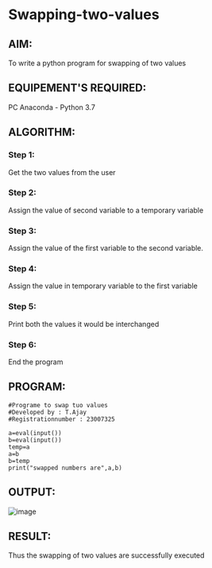 # Swapping-two-values
## AIM:
To write a python program for swapping of two values
## EQUIPEMENT'S REQUIRED: 
PC
Anaconda - Python 3.7
## ALGORITHM: 
### Step 1:
Get the two values from the user
### Step 2: 
Assign the value of second variable to a temporary variable 
### Step 3: 
Assign the value of the first variable to the second variable.
### Step 4:  
Assign the value in temporary variable to the first variable
### Step 5: 
Print both the values it would be interchanged
### Step 6: 
End the program
## PROGRAM:
```
#Programe to swap tuo values
#Developed by : T.Ajay
#Registrationnumber : 23007325

a=eval(input())
b=eval(input())
temp=a
a=b
b=temp
print("swapped numbers are",a,b)
```

## OUTPUT:
![image](https://github.com/Ajayreddy-2006/Swapping-two-values/assets/145742508/b48804ee-2f76-418e-9595-0e2cf8c77122)

## RESULT:
Thus the swapping of two values are successfully executed


